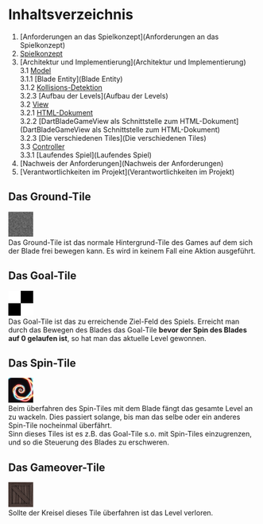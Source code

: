 # Inhaltsverzeichnis

1. [Anforderungen an das Spielkonzept](Anforderungen an das Spielkonzept)
2. [Spielkonzept](Spielkonzept)
3. [Architektur und Implementierung](Architektur und Implementierung)  
   3.1 [Model](Model)  
   3.1.1 [Blade Entity](Blade Entity)  
   3.1.2 [Kollisions-Detektion](Kollisions-Detektion)  
   3.2.3 [Aufbau der Levels](Aufbau der Levels)  
   3.2 [View](View)  
   3.2.1 [HTML-Dokument](HTML-Dokument)  
   3.2.2 [DartBladeGameView als Schnittstelle zum HTML-Dokument](DartBladeGameView als Schnittstelle zum HTML-Dokument)  
   3.2.3 [Die verschiedenen Tiles](Die verschiedenen Tiles)  
   3.3 [Controller](Controller)  
   3.3.1 [Laufendes Spiel](Laufendes Spiel)  
4. [Nachweis der Anforderungen](Nachweis der Anforderungen)
5. [Verantwortlichkeiten im Projekt](Verantwortlichkeiten im Projekt)

## Das Ground-Tile  
![ground](uploads/f3539658da9d00c653cfc21e34c7f5bd/ground.png)  
Das Ground-Tile ist das normale Hintergrund-Tile des Games auf dem sich der Blade frei bewegen kann. Es wird in keinem Fall eine Aktion ausgeführt.  

## Das Goal-Tile  
![goal](uploads/5b6248fdbc12f2cc90e115a0b224f65a/goal.png)  
Das Goal-Tile ist das zu erreichende Ziel-Feld des Spiels. Erreicht man durch das Bewegen des Blades das Goal-Tile **bevor der Spin des Blades auf 0 gelaufen ist**, so hat man das aktuelle Level gewonnen.  

## Das Spin-Tile  
![spin](uploads/2bc61ee40225e1130be1f1a778cd49ca/spin.gif)  
Beim überfahren des Spin-Tiles mit dem Blade fängt das gesamte Level an zu wackeln. Dies passiert solange, bis man das selbe oder ein anderes Spin-Tile nocheinmal überfährt.  
Sinn dieses Tiles ist es z.B. das Goal-Tile s.o. mit Spin-Tiles einzugrenzen, und so die Steuerung des Blades zu erschweren.

## Das Gameover-Tile  
![gameover-tile](uploads/85e58b0b41d4d1091dda23e0e04915e2/gameover-tile.png)  
Sollte der Kreisel dieses Tile überfahren ist das Level verloren.